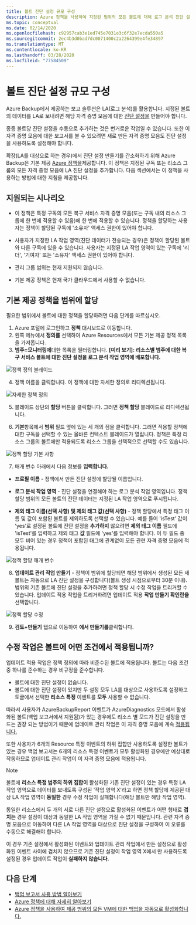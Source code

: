 ```yaml
---
title: 볼트 진단 설정 규모 구성
description: Azure 정책을 사용하여 지정된 범위의 모든 볼트에 대해 로그 분석 진단 설정 구성
ms.topic: conceptual
ms.date: 02/14/2020
ms.openlocfilehash: c92957cab3e1ed745e7031e3c6f32e7ecda550a5
ms.sourcegitcommit: 2ec4b3d0bad7dc0071400c2a2264399e4fe34897
ms.translationtype: MT
ms.contentlocale: ko-KR
ms.lasthandoff: 03/28/2020
ms.locfileid: "77584509"
---
```

# <a name="configure-vault-diagnostics-settings-at-scale"></a>볼트 진단 설정 규모 구성

Azure Backup에서 제공하는 보고 솔루션은 LA(로그 분석)를 활용합니다. 지정된 볼트의 데이터를 LA로 보내려면 해당 자격 증명 모음에 대한 [진단 설정을](https://docs.microsoft.com/azure/backup/backup-azure-diagnostic-events) 만들어야 합니다.

종종 볼트당 진단 설정을 수동으로 추가하는 것은 번거로운 작업일 수 있습니다. 또한 이 자격 증명 모음에 대한 보고서를 볼 수 있으려면 새로 만든 자격 증명 모음도 진단 설정을 사용하도록 설정해야 합니다. 

확장(LA를 대상으로 하는 경우)에서 진단 설정 만들기를 간소화하기 위해 Azure Backup은 기본 제공 [Azure 정책을](https://docs.microsoft.com/azure/governance/policy/)제공합니다. 이 정책은 지정된 구독 또는 리소스 그룹의 모든 자격 증명 모음에 LA 진단 설정을 추가합니다. 다음 섹션에서는 이 정책을 사용하는 방법에 대한 지침을 제공합니다.

## <a name="supported-scenarios"></a>지원되는 시나리오

* 이 정책은 특정 구독의 모든 복구 서비스 자격 증명 모음(또는 구독 내의 리소스 그룹에 한 번에 적용할 수 있음)에 한 번에 적용할 수 있습니다. 정책을 할당하는 사용자는 정책이 할당된 구독에 '소유자' 액세스 권한이 있어야 합니다.

* 사용자가 지정한 LA 작업 영역(진단 데이터가 전송되는 경우)은 정책이 할당된 볼트와 다른 구독에 있을 수 있습니다. 사용자는 지정된 LA 작업 영역이 있는 구독에 '리더', '기여자' 또는 '소유자' 액세스 권한이 있어야 합니다.

* 관리 그룹 범위는 현재 지원되지 않습니다.

* 기본 제공 정책은 현재 국가 클라우드에서 사용할 수 없습니다.

## <a name="assigning-the-built-in-policy-to-a-scope"></a>기본 제공 정책을 범위에 할당

필요한 범위에서 볼트에 대한 정책을 할당하려면 다음 단계를 따르십시오.

1. Azure 포털에 로그인하고 **정책** 대시보드로 이동합니다.
2. 왼쪽 메뉴에서 **정의를** 선택하여 Azure Resources에서 모든 기본 제공 정책 목록을 가져옵니다.
3. **범주=모니터링에**대한 목록을 필터링합니다. **[미리 보기]: 리소스별 범주에 대한 복구 서비스 볼트에 대한 진단 설정을 로그 분석 작업 영역에 배포합니다.**

![정책 정의 블레이드](./media/backup-azure-policy-configure-diagnostics/policy-definition-blade.png)

4. 정책 이름을 클릭합니다. 이 정책에 대한 자세한 정의로 리디렉션됩니다.

![자세한 정책 정의](./media/backup-azure-policy-configure-diagnostics/detailed-policy-definition.png)

5. 블레이드 상단의 **할당** 버튼을 클릭합니다. 그러면 **정책 할당** 블레이드로 리디렉션됩니다.

6. **기본**항목에서 **범위** 필드 옆에 있는 세 개의 점을 클릭합니다. 그러면 적용할 정책에 대한 구독을 선택할 수 있는 올바른 컨텍스트 블레이드가 열립니다. 정책은 특정 리소스 그룹의 볼트에만 적용되도록 리소스 그룹을 선택적으로 선택할 수도 있습니다.

![정책 할당 기본 사항](./media/backup-azure-policy-configure-diagnostics/policy-assignment-basics.png)

7. 매개 변수 아래에서 다음 정보를 **입력합니다.**

* **프로필 이름** - 정책에서 만든 진단 설정에 할당될 이름입니다.
* **로그 분석 작업 영역** - 진단 설정을 연결해야 하는 로그 분석 작업 영역입니다. 정책 할당 범위의 모든 볼트의 진단 데이터는 지정된 LA 작업 영역으로 푸시됩니다.

* **제외 태그 이름(선택 사항) 및 제외 태그 값(선택 사항)** - 정책 할당에서 특정 태그 이름 및 값이 포함된 볼트를 제외하도록 선택할 수 있습니다. 예를 들어 'isTest' 값이 'yes'로 설정된 볼트에 진단 설정을 **추가하지** 않으려면 **제외 태그 이름** 필드에 'isTest'를 입력하고 제외 태그 **값** 필드에 'yes'를 입력해야 합니다. 이 두 필드 중 모두 비어 있는 경우 정책이 포함된 태그에 관계없이 모든 관련 자격 증명 모음에 적용됩니다.

![정책 할당 매개 변수](./media/backup-azure-policy-configure-diagnostics/policy-assignment-parameters.png)

8. **업데이트 관리 작업 만들기** - 정책이 범위에 할당되면 해당 범위에서 생성된 모든 새 볼트는 자동으로 LA 진단 설정을 구성합니다(볼트 생성 시점으로부터 30분 이내). 범위의 기존 볼트에 진단 설정을 추가하려면 정책 할당 시 수정 작업을 트리거할 수 있습니다. 업데이트 적용 작업을 트리거하려면 업데이트 적용 **작업 만들기 확인란을**선택합니다. 

![정책 할당 수정](./media/backup-azure-policy-configure-diagnostics/policy-assignment-remediation.png)

9. **검토+만들기** 탭으로 이동하여 **에서 만들기를**클릭합니다.

## <a name="under-what-conditions-will-the-remediation-task-apply-to-a-vault"></a>수정 작업은 볼트에 어떤 조건에서 적용됩니까?

업데이트 적용 작업은 정책 정의에 따라 비준수된 볼트에 적용됩니다. 볼트는 다음 조건 중 하나를 준수하는 경우 비규정을 준수합니다.

* 볼트에 대한 진단 설정이 없습니다.
* 볼트에 대한 진단 설정이 있지만 두 설정 모두 LA를 대상으로 사용하도록 설정하고 토글에서 선택한 **리소스 특정** 이벤트를 **모두** 사용할 수 없습니다. 

따라서 사용자가 AzureBackupReport 이벤트가 AzureDiagnostics 모드에서 활성화된 볼트(백업 보고서에서 지원됨)가 있는 경우에도 리소스 별 모드가 진단 설정을 만드는 권장 되는 방법이기 때문에 업데이트 관리 작업은 이 자격 증명 모음에 계속 [적용됩니다.](https://docs.microsoft.com/azure/backup/backup-azure-diagnostic-events#legacy-event)

또한 사용자가 6개의 Resource 특정 이벤트의 하위 집합만 사용하도록 설정한 볼트가 있는 경우 백업 보고서는 6개의 리소스 특정 이벤트가 모두 활성화된 경우에만 예상대로 작동하므로 업데이트 관리 작업이 이 자격 증명 모음에 적용됩니다.

> [!NOTE]
>
> 볼트에 **리소스 특정 범주의 하위 집합이** 활성화된 기존 진단 설정이 있는 경우 특정 LA 작업 영역으로 데이터를 보내도록 구성된 '작업 영역 X'라고 하면 정책 할당에 제공된 대상 LA 작업 영역이 **동일한** 경우 수정 작업이 실패합니다(해당 볼트만 해당 작업 영역). 
>
>동일한 리소스에서 두 개의 서로 다른 진단 설정으로 활성화된 이벤트가 어떤 형태로 **겹치는** 경우 설정이 대상과 동일한 LA 작업 영역을 가질 수 없기 때문입니다. 관련 자격 증명 모음으로 이동하여 다른 LA 작업 영역을 대상으로 진단 설정을 구성하여 이 오류를 수동으로 해결해야 합니다.
>
> 이 경우 기존 설정에서 활성화된 이벤트와 업데이트 관리 작업에서 만든 설정으로 활성화된 이벤트 사이에 겹치지 않으므로 기존 진단 설정이 작업 영역 X에서 만 사용하도록 설정된 경우 업데이트 작업이 **실패하지 않습니다.**

## <a name="next-steps"></a>다음 단계

* [백업 보고서 사용 방법 알아보기](https://docs.microsoft.com/azure/backup/configure-reports)
* [Azure 정책에 대해 자세히 알아보기](https://docs.microsoft.com/azure/governance/policy/)
* [Azure 정책을 사용하여 제공 범위의 모든 VM에 대한 백업을 자동으로 활성화합니다.](https://docs.microsoft.com/azure/backup/backup-azure-auto-enable-backup)

